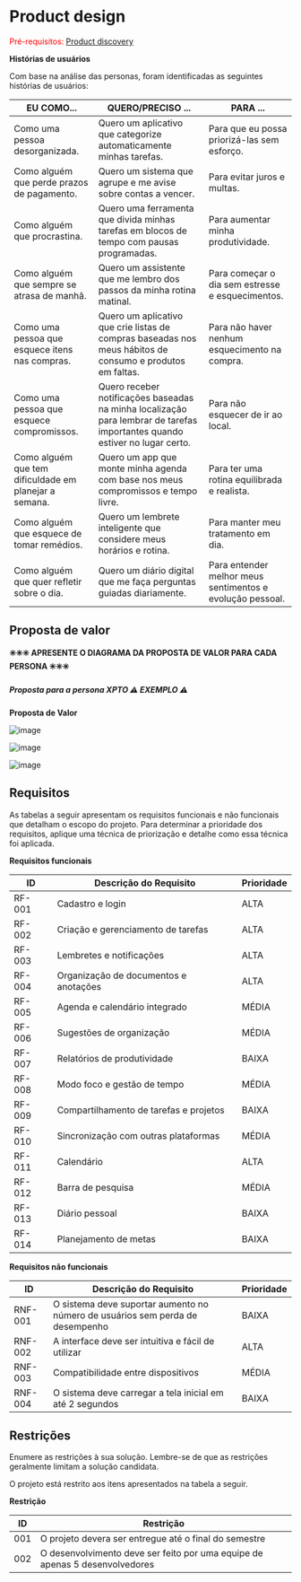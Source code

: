 # Product design

<span style="color:red">Pré-requisitos: <a href="02-Product-discovery.md"> Product discovery</a></span>


**Histórias de usuários**

Com base na análise das personas, foram identificadas as seguintes histórias de usuários:

|EU COMO... | QUERO/PRECISO ... |PARA ...   |
|--------------------|------------------------------------|----------------------------------------|
|Como uma pessoa desorganizada.  | Quero um aplicativo que categorize automaticamente minhas tarefas. | Para que eu possa priorizá-las sem esforço.      |
|Como alguém que perde prazos de pagamento.       | Quero um sistema que agrupe e me avise sobre contas a vencer.  | Para evitar juros e multas.  |
|Como alguém que procrastina. | Quero uma ferramenta que divida minhas tarefas em blocos de tempo com pausas programadas. | Para aumentar minha produtividade. |
|Como alguém que sempre se atrasa de manhã.       | Quero um assistente que me lembro dos passos da minha rotina matinal.   | Para começar o dia sem estresse e esquecimentos.|
|Como uma pessoa que esquece itens nas compras.  | Quero um aplicativo que crie listas de compras baseadas nos meus hábitos de consumo e produtos em faltas. | Para não haver nenhum esquecimento na compra. |
|Como uma pessoa que esquece compromissos. | Quero receber notificações baseadas na minha localização para lembrar de tarefas importantes quando estiver no lugar certo.  | Para não esquecer de ir ao local. |
|Como alguém que tem dificuldade em planejar a semana. | Quero um app que monte minha agenda com base nos meus compromissos e tempo livre. | Para ter uma rotina equilibrada e realista. |
|Como alguém que esquece de tomar remédios. | Quero um lembrete inteligente que considere meus horários e rotina. | Para manter meu tratamento em dia. |
|Como alguém que quer refletir sobre o dia. | Quero um diário digital que me faça perguntas guiadas diariamente. | Para entender melhor meus sentimentos e evolução pessoal. |







## Proposta de valor

**✳️✳️✳️ APRESENTE O DIAGRAMA DA PROPOSTA DE VALOR PARA CADA PERSONA ✳️✳️✳️**

##### Proposta para a persona XPTO ⚠️ EXEMPLO ⚠️
 
**Proposta de Valor**

![image](https://github.com/user-attachments/assets/32efda05-bb6c-418d-8790-f6ff56de985e)

![image](https://github.com/user-attachments/assets/51821763-a311-4d17-bc61-e73708702fbb)

![image](https://github.com/user-attachments/assets/7208174a-d09d-42ce-86ff-a0ccfb7a6583)








## Requisitos

As tabelas a seguir apresentam os requisitos funcionais e não funcionais que detalham o escopo do projeto. Para determinar a prioridade dos requisitos, aplique uma técnica de priorização e detalhe como essa técnica foi aplicada.

**Requisitos funcionais**

| ID     | Descrição do Requisito                                   | Prioridade |
| ------ | ---------------------------------------------------------- | ---------- |
| RF-001 |Cadastro e login | ALTA       |
| RF-002 |Criação e gerenciamento de tarefas  | ALTA   |
| RF-003 |Lembretes e notificações | ALTA     |
| RF-004 |Organização de documentos e anotações  | ALTA     |
| RF-005 |Agenda e calendário integrado | MÉDIA     |
| RF-006 |Sugestões de organização | MÉDIA     |
| RF-007 |Relatórios de produtividade| BAIXA     |
| RF-008 |Modo foco e gestão de tempo | MÉDIA     |
| RF-009 |Compartilhamento de tarefas e projetos| BAIXA     |
| RF-010 |Sincronização com outras plataformas| MÉDIA     |
| RF-011 |Calendário| ALTA     |
| RF-012 |Barra de pesquisa| MÉDIA     |
| RF-013 |Diário pessoal| BAIXA     |
| RF-014 |Planejamento de metas| BAIXA     |



**Requisitos não funcionais**

| ID      | Descrição do Requisito                                                              | Prioridade |
| ------- | ------------------------------------------------------------------------------------- | ---------- |
| RNF-001 |O sistema deve suportar aumento no número de usuários sem perda de desempenho | BAIXA     |
| RNF-002 |A interface deve ser intuitiva e fácil de utilizar   | ALTA     |
| RNF-003 |Compatibilidade entre dispositivos  | MÉDIA     |
| RNF-004 |O sistema deve carregar a tela inicial em até 2 segundos    | BAIXA      |



## Restrições

Enumere as restrições à sua solução. Lembre-se de que as restrições geralmente limitam a solução candidata.

O projeto está restrito aos itens apresentados na tabela a seguir.

**Restrição**

|ID| Restrição                                             |
|--|-------------------------------------------------------|
|001|O projeto devera ser entregue até o final do semestre  |
|002|O desenvolvimento deve ser feito por uma equipe de apenas 5 desenvolvedores |
